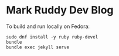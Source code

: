 # Mark Ruddy Dev Blog

To build and run locally on Fedora:

```
sudo dnf install -y ruby ruby-devel
bundle
bundle exec jekyll serve
```
